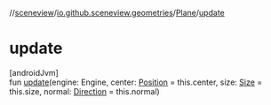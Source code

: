 //[sceneview](../../../index.md)/[io.github.sceneview.geometries](../index.md)/[Plane](index.md)/[update](update.md)

# update

[androidJvm]\
fun [update](update.md)(engine: Engine, center: [Position](../../io.github.sceneview.math/index.md#945960193%2FClasslikes%2F-1571379623) = this.center, size: [Size](../../io.github.sceneview.math/index.md#1872733609%2FClasslikes%2F-1571379623) = this.size, normal: [Direction](../../io.github.sceneview.math/index.md#1758682841%2FClasslikes%2F-1571379623) = this.normal)
